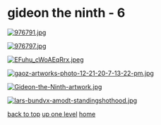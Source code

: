 # gideon the ninth - 6
[![976791.jpg](/mobile/gideon%20the%20ninth/976791.jpg "976791.jpg")](https://raw.githubusercontent.com/buckmanc/wallpapers/main/mobile/gideon%20the%20ninth/976791.jpg)

[![976797.jpg](/mobile/gideon%20the%20ninth/976797.jpg "976797.jpg")](https://raw.githubusercontent.com/buckmanc/wallpapers/main/mobile/gideon%20the%20ninth/976797.jpg)

[![EFuhu_cWoAEqRrx.jpeg](/mobile/gideon%20the%20ninth/EFuhu_cWoAEqRrx.jpeg "EFuhu_cWoAEqRrx.jpeg")](https://raw.githubusercontent.com/buckmanc/wallpapers/main/mobile/gideon%20the%20ninth/EFuhu_cWoAEqRrx.jpeg)

[![gaoz-artworks-photo-12-21-20-7-13-22-pm.jpg](/mobile/gideon%20the%20ninth/gaoz-artworks-photo-12-21-20-7-13-22-pm.jpg "gaoz-artworks-photo-12-21-20-7-13-22-pm.jpg")](https://raw.githubusercontent.com/buckmanc/wallpapers/main/mobile/gideon%20the%20ninth/gaoz-artworks-photo-12-21-20-7-13-22-pm.jpg)

[![Gideon-the-Ninth-artwork.jpg](/mobile/gideon%20the%20ninth/Gideon-the-Ninth-artwork.jpg "Gideon-the-Ninth-artwork.jpg")](https://raw.githubusercontent.com/buckmanc/wallpapers/main/mobile/gideon%20the%20ninth/Gideon-the-Ninth-artwork.jpg)

[![lars-bundvx-amodt-standingshothood.jpg](/mobile/gideon%20the%20ninth/lars-bundvx-amodt-standingshothood.jpg "lars-bundvx-amodt-standingshothood.jpg")](https://raw.githubusercontent.com/buckmanc/wallpapers/main/mobile/gideon%20the%20ninth/lars-bundvx-amodt-standingshothood.jpg)



[back to top](#)
[up one level](/mobile/README.MD)
[home](/)
